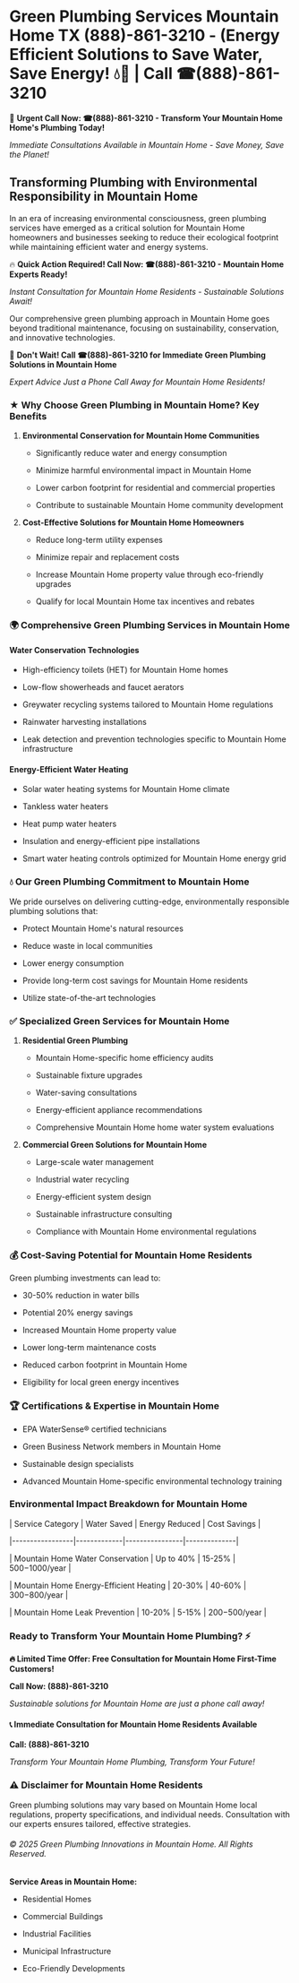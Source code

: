 # Green Plumbing Services Mountain Home TX (888)-861-3210 - (Energy Efficient Solutions to Save Water, Save Energy! 💧🌿 | Call ☎(888)-861-3210

🚨 **Urgent Call Now: ☎(888)-861-3210 - Transform Your Mountain Home Home's Plumbing Today!**
*Immediate Consultations Available in Mountain Home - Save Money, Save the Planet!*

## Transforming Plumbing with Environmental Responsibility in Mountain Home

In an era of increasing environmental consciousness, green plumbing services have emerged as a critical solution for Mountain Home homeowners and businesses seeking to reduce their ecological footprint while maintaining efficient water and energy systems. 

🔥 **Quick Action Required! Call Now: ☎(888)-861-3210 - Mountain Home Experts Ready!**
*Instant Consultation for Mountain Home Residents - Sustainable Solutions Await!*

Our comprehensive green plumbing approach in Mountain Home goes beyond traditional maintenance, focusing on sustainability, conservation, and innovative technologies.

🚨 **Don't Wait! Call ☎(888)-861-3210 for Immediate Green Plumbing Solutions in Mountain Home**
*Expert Advice Just a Phone Call Away for Mountain Home Residents!*

### ★ Why Choose Green Plumbing in Mountain Home? Key Benefits

1. **Environmental Conservation for Mountain Home Communities** 
   - Significantly reduce water and energy consumption
   - Minimize harmful environmental impact in Mountain Home
   - Lower carbon footprint for residential and commercial properties
   - Contribute to sustainable Mountain Home community development

2. **Cost-Effective Solutions for Mountain Home Homeowners** 
   - Reduce long-term utility expenses
   - Minimize repair and replacement costs
   - Increase Mountain Home property value through eco-friendly upgrades
   - Qualify for local Mountain Home tax incentives and rebates

### 🌍 Comprehensive Green Plumbing Services in Mountain Home

#### Water Conservation Technologies
- High-efficiency toilets (HET) for Mountain Home homes
- Low-flow showerheads and faucet aerators
- Greywater recycling systems tailored to Mountain Home regulations
- Rainwater harvesting installations
- Leak detection and prevention technologies specific to Mountain Home infrastructure

#### Energy-Efficient Water Heating
- Solar water heating systems for Mountain Home climate
- Tankless water heaters
- Heat pump water heaters
- Insulation and energy-efficient pipe installations
- Smart water heating controls optimized for Mountain Home energy grid

### 💧 Our Green Plumbing Commitment to Mountain Home

We pride ourselves on delivering cutting-edge, environmentally responsible plumbing solutions that:
- Protect Mountain Home's natural resources
- Reduce waste in local communities
- Lower energy consumption
- Provide long-term cost savings for Mountain Home residents
- Utilize state-of-the-art technologies

### ✅ Specialized Green Services for Mountain Home

1. **Residential Green Plumbing**
   - Mountain Home-specific home efficiency audits
   - Sustainable fixture upgrades
   - Water-saving consultations
   - Energy-efficient appliance recommendations
   - Comprehensive Mountain Home home water system evaluations

2. **Commercial Green Solutions for Mountain Home**
   - Large-scale water management
   - Industrial water recycling
   - Energy-efficient system design
   - Sustainable infrastructure consulting
   - Compliance with Mountain Home environmental regulations

### 💰 Cost-Saving Potential for Mountain Home Residents

Green plumbing investments can lead to:
- 30-50% reduction in water bills
- Potential 20% energy savings
- Increased Mountain Home property value
- Lower long-term maintenance costs
- Reduced carbon footprint in Mountain Home
- Eligibility for local green energy incentives

### 🏆 Certifications & Expertise in Mountain Home

- EPA WaterSense® certified technicians
- Green Business Network members in Mountain Home
- Sustainable design specialists
- Advanced Mountain Home-specific environmental technology training

### Environmental Impact Breakdown for Mountain Home

| Service Category | Water Saved | Energy Reduced | Cost Savings |
|-----------------|-------------|----------------|--------------|
| Mountain Home Water Conservation | Up to 40% | 15-25% | $500-$1000/year |
| Mountain Home Energy-Efficient Heating | 20-30% | 40-60% | $300-$800/year |
| Mountain Home Leak Prevention | 10-20% | 5-15% | $200-$500/year |

### Ready to Transform Your Mountain Home Plumbing? ⚡

**🔥 Limited Time Offer: Free Consultation for Mountain Home First-Time Customers!**

**Call Now: (888)-861-3210**
*Sustainable solutions for Mountain Home are just a phone call away!*

#### 📞 Immediate Consultation for Mountain Home Residents Available

**Call: (888)-861-3210**
*Transform Your Mountain Home Plumbing, Transform Your Future!*

### ⚠️ Disclaimer for Mountain Home Residents

Green plumbing solutions may vary based on Mountain Home local regulations, property specifications, and individual needs. Consultation with our experts ensures tailored, effective strategies.

###### © 2025 Green Plumbing Innovations in Mountain Home. All Rights Reserved.

**Service Areas in Mountain Home:** 
- Residential Homes
- Commercial Buildings
- Industrial Facilities
- Municipal Infrastructure
- Eco-Friendly Developments